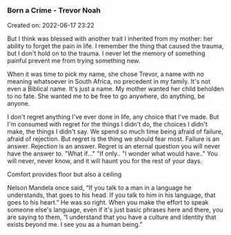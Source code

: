 ### Born a Crime - Trevor Noah
Created on: 2022-06-17 23:22


But I think was blessed with another trait I inherited from my mother: her ability to forget the pain in life. I remember the thing that caused the trauma, but I don't hold on to the trauma. I never let the memory of something painful prevent me from trying something new.


When it was time to pick my name, she chose Trevor, a name with no meaning whatsoever in South Africa, no precedent in my family. It's not even a Biblical name. It's just a name. My mother wanted her child beholden to no fate. She wanted me to be free to go anywhere, do anything, be anyone.


I don't regret anything I've ever done in life, any choice that I've made. But I'm consumed with regret for the things I didn't do, the choices I didn't make, the things I didn't say. We spend so much time being afraid of failure, afraid of rejection. But regret is the thing we should fear most. Failure is an answer. Rejection is an answer. Regret is an eternal question you will never have the answer to. "What if..." "If only.. "I wonder what would have.." You will never, never know, and it will haunt you for the rest of your days.


Comfort provides floor but also a ceiling


Nelson Mandela once said, “If you talk to a man in a language he understands, that goes to his head. If you talk to him in his language, that goes to his heart.” He was so right. When you make the effort to speak someone else's language, even if it's just basic phrases here and there, you are saying to them, “I understand that you have a culture and identity that exists beyond me. I see you as a human being.”



